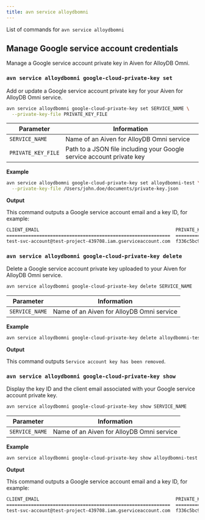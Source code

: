 ```yaml
---
title: avn service alloydbomni
---
```


List of commands for `avn service alloydbomni`

## Manage Google service account credentials

Manage a Google service account private key in Aiven for AlloyDB Omni.

### `avn service alloydbomni google-cloud-private-key set`

Add or update a Google service account private key for your Aiven for AlloyDB Omni service.

```bash
avn service alloydbomni google-cloud-private-key set SERVICE_NAME \
  --private-key-file PRIVATE_KEY_FILE
```

| Parameter                | Information                                                           |
| ------------------------ | --------------------------------------------------------------------- |
| `SERVICE_NAME`           | Name of an Aiven for AlloyDB Omni service                             |
| `PRIVATE_KEY_FILE`       | Path to a JSON file including your Google service account private key |

**Example**

```bash
avn service alloydbomni google-cloud-private-key set alloydbomni-test \
  --private-key-file /Users/john.doe/documents/private-key.json
```

**Output**

This command outputs a Google service account email and a key ID, for example:

```txt
CLIENT_EMAIL                                                  PRIVATE_KEY_ID
============================================================  ========================================
test-svc-account@test-project-439708.iam.gserviceaccount.com  f336c5bc97043c5c612aa1630447be4412905b23
```

### `avn service alloydbomni google-cloud-private-key delete`

Delete a Google service account private key uploaded to your Aiven for AlloyDB Omni service.

```bash
avn service alloydbomni google-cloud-private-key delete SERVICE_NAME
```

| Parameter                | Information                                                           |
| ------------------------ | --------------------------------------------------------------------- |
| `SERVICE_NAME`           | Name of an Aiven for AlloyDB Omni service                             |

**Example**

```bash
avn service alloydbomni google-cloud-private-key delete alloydbomni-test
```

**Output**

This command outputs `Service account key has been removed`.

### `avn service alloydbomni google-cloud-private-key show`

Display the key ID and the client email associated with your Google service account private
key.

```bash
avn service alloydbomni google-cloud-private-key show SERVICE_NAME
```

| Parameter                | Information                                                           |
| ------------------------ | --------------------------------------------------------------------- |
| `SERVICE_NAME`           | Name of an Aiven for AlloyDB Omni service                             |

**Example**

```bash
avn service alloydbomni google-cloud-private-key show alloydbomni-test
```

**Output**

This command outputs a Google service account email and a key ID, for example:

```txt
CLIENT_EMAIL                                                  PRIVATE_KEY_ID
============================================================  ========================================
test-svc-account@test-project-439708.iam.gserviceaccount.com  f336c5bc97043c5c612aa1630447be4412905b23
```
